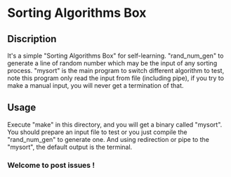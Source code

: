 Sorting Algorithms Box
=========================

Discription
-----------
It's a simple "Sorting Algorithms Box" for self-learning.
"rand_num_gen" to generate a line of random number which may be the input of any sorting process.
"mysort" is the main program to switch different algorithm to test, note this program only read the input from file (including pipe), if you try to make a manual input, you will never get a termination of that.

Usage
-----
Execute "make" in this directory, and you will get a binary called "mysort".  You should prepare an input file to test or you just compile the "rand_num_gen" to generate one.  And using redirection or pipe to the "mysort", the default output is the terminal.

### Welcome to post issues !

